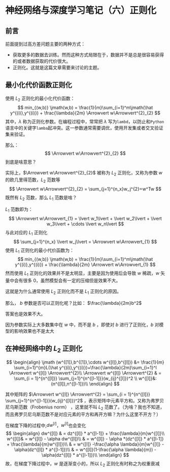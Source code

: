 # 神经网络与深度学习笔记（六）正则化

## 前言

前面提到过高方差问题主要的两种方式：

- 获取更多的数据去训练。然而这种方式局限在于，数据并不是总是很容易获得的或者数据获取的代价很大。
- 正则化。这就是这篇文章需要来讨论的主题。

## 最小化代价函数正则化

使用 $L_2$ 正则化的最小化代价函数：
$$
min_{(w,b)}  \jmath(w,b) = \frac{1}{m}\sum_{i=1}^m\jmath(\hat y^{(i)},y^{(i)}) + \frac{\lambda}{2m} \Arrowvert w\Arrowvert^{2}_{2}
$$
其中，$\lambda$ 称为正则化参数。在编程过程中，常常把 $\lambda$ 写为`lambd`，以防止和`Python`语言中的关键字`lamba`起冲突。这一参数通常需要调优，使用开发集或者交叉验证集来验证。

那么：
$$
\Arrowvert w\Arrowvert^{2}_{2}
$$
到底是啥意思？

实际上，$\Arrowvert w\Arrowvert^{2}_{2}$ 被称为 $L_{2}$ 正则化，又称为参数 $w$ 的欧几里得范数，$L_2$ 范数等
$$
\Arrowvert w\Arrowvert^{2}_{2} = \sum_{j=1}^{n_x}w_j^{2}=w^Tw
$$
既然有 $L_2$ 范数，那么 $L_1$ 范数是啥？

$L_1$ 范数即为：
$$
\Arrowvert w\Arrowvert_{1} = \lvert w_1\lvert + \lvert w_2\lvert + \lvert w_3\lvert + \cdots \lvert w_n\lvert
$$
与此对应的 $L_1$ 正则化
$$
\sum_{j=1}^{n_x} \lvert w_j\lvert = \Arrowvert w\Arrowvert_{1}
$$
使用 $L_1$ 正则化的最小代价函数为：
$$
min_{(w,b)}  \jmath(w,b) = \frac{1}{m}\sum_{i=1}^m\jmath(\hat y^{(i)},y^{(i)}) + \frac{\lambda}{2m} \Arrowvert w\Arrowvert_{1}
$$
然而使用 $L_1$ 正则化的效果并不是太明显，主要是因为使用后会导致 $w$ 稀疏，$w$ 矢量中会有很多 0，虽然模型会有一定的压缩但是效果不大。

这就是为什么通常使用 $L_2$ 正则化而不是 $L_1$ 正则化的原因。

那么， $b$ 参数是否可以正则化呢？比如： $\frac{\lambda}{2m}b^2$

答案也是效果不大。

因为参数实际上大多数集中在 $w$ 中，而不是 $b$ ，即使对 $b$ 进行了正则化，$b$ 对模型的影响效果也不是太大

## 在神经网络中的 $L_2$ 正则化

$$
\begin{align}
\jmath (w^{[1]},b^{[1]},\cdots w^{[l]},b^{[l]}) &= \frac{1}{m} \sum_{i=1}^{m}L(\hat y^{(i)},y^{(i)})+\frac{\lambda}{2m}\sum_{i=1}^l \Arrowvert w^{[l]} \Arrowvert^{2}\\
\Arrowvert w^{[l]} \Arrowvert^{2} & = \sum_{i = 1}^{n^{[l]}} \sum_{j=1}^{n^{[l-1]}}(w_{ij}^{[l]})^2
\\
w^{[l]}&:(n^{[l]},n^{[l-1]})\\
\end{align}
$$

 

其中矩阵的 $\Arrowvert w^{[l]} \Arrowvert^{2} = \sum_{i = 1}^{n^{[l]}} \sum_{j=1}^{n^{[l-1]}}(w_{ij}^{[l]})^2$ ，表示矩阵中元素平方和。又称为弗罗贝尼乌斯范数（Frobenius norm） ，这里就不叫 $L_2$ 范数了。（为啥？我也不知道，而且弗罗贝尼乌斯范数不是对应元素的平方和再开方嘛？为什么这里不开方？）

在梯度下降的过程中,$dw^{[l]}$，$w^{[l]}$也会变化
$$
\begin{align}
dw^{[l]} & = dz^{[l]} * a^{[l-1]} + \frac{\lambda}{m}w^{[l]}\\
w^{[l]}& = w^{[l]} - \alpha dw^{[l]}\\
& = w^{[l]} - \alpha *(dz^{[l]} * a^{[l-1]} + \frac{\lambda}{m}w^{[l]})\\
& = w^{[l]} -\frac{\alpha \lambda}{m}w^{[l]} - \alpha(dz^{[l]} * a^{[l-1]})\\
& = w^{[l]}(1-\frac{\alpha \lambda}{m}) - \alpha(dz^{[l]} * a^{[l-1]})\\
\end{align}
$$
故，在梯度下降过程中，$w$ 是逐渐变小的，所以 $L_2$ 正则化有时称之为权重衰减



